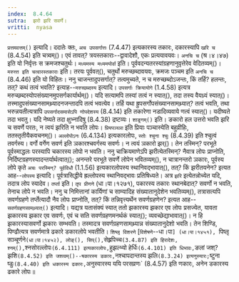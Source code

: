 ```yaml
---
index:  8.4.64
sutra:  झरो झरि सवर्णे।
vritti:  nyasa
---
```


`प्रत्तमवत्तम्()` इत्यादि। ददातेः क्तः, `अच उपसर्गात्तः` (7.4.47) इत्यकारस्य तकारः, दकारस्यापि `खरि च` (8.4.54) इति चत्र्वम्()। एवं तावत्? त्रयस्तकाराः--द्वावादेशौ, एकः प्रत्ययावयवः। `अनचि च` (श्र।४।४७) इति यो निर्वृत्तः स क्रमजश्चतुर्थः। `मध्यमस्य मध्यमयोर्वा` इति। पूर्ववदन्यतरस्यांग्रहणानुवृत्तेरेव वेदितव्यम्()। `मरुत्त्त इति चत्वारस्तकाराः` इति। तरयः पूर्ववत्(), चतुर्थो मरुच्छब्दावयवः, क्रमजः पञ्चम इति `अनचि च` (8.4.46) इति यो विहितः। ननु चाजन्तादुपसर्गात्? तत्वमुच्यते, न च मरुच्छब्दोऽजन्तः, किं तर्हि? हलन्तः, तत्? कथं तत्वं भवति? इत्याह--`मरुच्छब्दस्य` इत्यादि। `उपसर्गाः क्रियायोगे` (1.4.58) इत्यत्र मरुच्छब्दस्योपसंख्यानमुपसर्गकार्यार्थम्()। यदि सत्यामपि तस्यां तत्वं न स्यात्(), तदा तस्य वैयध्र्यं स्यात्()। तस्मादुपसंख्यानसामथ्र्यादनजन्तादपि तत्वं भवत्येव। तर्हि यथा ह्रुपसर्गोपसंख्यानसामथ्र्यात्? तत्वं भवति, तथा भरुन्नयतीत्यत्रापि `उपसर्गादसमासेऽपि णोपदेशस्य` (8.4.14) इति तकारेणा नडादिव्यवाये णत्वं स्यात्()। यदीष्यते तदा भवतु। यदि नेष्यते तदा क्षुभ्नादिषु (8.4.38) द्रष्टव्यः। 
`शाङ्र्गम्()` इति। ङकारो हल उत्तरो भवति झरि च सवर्णे परतः, न त्वयं झरिति न भवति लोपः। `प्रियपञ्च्ञा` इति प्रियाः पञ्चास्येति बहुव्रीहिः, ततस्तृतीयैकवचनम्()। `अल्लोपोऽनः` (6.4.134) इत्यकारलोपः, `स्तोः श्चुना श्चुः` (8.4.39) इति श्चुत्वं तवर्गस्य। वर्गो वर्गेण सवर्ण इति ञकारश्चवर्गस्य सवर्णः। न त्वयं ञकारो झर्()। तेन तस्मिन्? परभूते पूर्वस्माद्धलः परस्यापि चकारस्य लोपो न भवति। ननु चाक्रियमाणेऽपि झरीत्येतस्मिन्? नैवात्र लोपः प्राप्नोति, निर्दिष्टग्रहणस्यादन्तर्यार्थत्वात्(); अनन्तरे परभूते सवर्णे लोपेन भवितव्यम्(), न चात्रानन्तरो ञकारः, पूर्वस्य लोपे कृते `अचः परस्मिन्? पूर्वविधौ` (1.1.56) इत्यकारलोपस्य स्थानिवद्भावात्(), तत्? किं झरीतयनेन? इत्यत आह--`लोपस्य` इत्यादि। पूर्वत्रासिद्धीये ह्रल्लोपस्य स्थानिवद्भावः प्रतिषिध्यते। अत्र `झरि` इत्येतन्नोच्येत यदि, तदात्र लोप स्यादेव। 
`तर्प्ता` इति। `तृप प्रीणने` (धा।पा।१२७१), पकारस्य तकारः स्थानबेदात्? सवर्णो न भवति, तेनाच लोपे न भवति। ननु च निमित्तानां कार्यिणां च साम्यादिह संख्यातानुदेशेन भवतिव्यम्(), तत्रासत्यपि सवर्णग्रहणे तर्प्तेत्यादौ नैव लोपः प्राप्नोति, तत्? किं तन्निवृत्त्यर्थेन सवर्णग्रहणेन? इत्यत आह--`सवर्णग्रहणसामथ्र्यात्()` इत्यादि। यद्यत्र यतासंक्यं स्यात् ततो झकारस्य झकार एव लोपः प्रसज्येत, यावता झकारस्य झकार एव सवर्णः, एवं च सति सवर्णग्रहणमनर्थकं स्यात्(); व्यवच्छेद्याभावात्()। न हि झकारस्यासवर्णो झकारः सम्भवति। तस्मादत्र सवर्णग्रहणसामथ्र्यान्न संख्यातानुदेशो भवति। तेन शिण्डि, पिण्ढौत्यत्र सवर्णमात्रे ढकारे डकारलोपे भवतीति। `शिष्लृ विशरणे` [`विशेषणे`--धा।पा`] (धा।पा।१४५१), `पिष्लृ सञ्चूर्णने` (धा।पा।१४५२), लोङ्(), सिप्(), `सेह्र्रपिच्च` (3.4.87) इति हिरादेशः, श्नम्(), `श्नसोरल्लोपः` (6.4.111) इत्यकारलोपः, `हुझल्भ्यो हेर्धिः` (6.4.101) इति धिभावः, `ङलां जश्? झशि` (8.4.52) इति जश्त्वम्()--षकारस्य डकारः, `नश्चापदान्तस्य झलि` (8.3.24) इत्यनुस्यारः; `ष्टुना ष्डुः` (8.4.40) इति धकारस्य ढकारः, `अनुस्वारस्य ययि परसव्रणः` (8.4.57) इति णकारः, अनेन डकारस्य ढकारे लोपः॥
